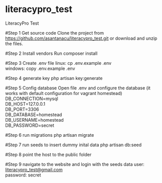 # literacypro_test
LiteracyPro Test

#Step 1 Get source code
Clone the project from https://github.com/asantanacu/literacypro_test.git
or download and unzip the files.

#Step 2 Install vendors
Run composer install

#Step 3 Create .env file
linux: cp .env.example .env  
windows: copy .env.example .env

#Step 4 generate key
php artisan key:generate

#Step 5 Config database
Open file .env and configure the database (it works with default configuration for vagrant homestead)  
DB_CONNECTION=mysql  
DB_HOST=127.0.0.1  
DB_PORT=3306  
DB_DATABASE=homestead  
DB_USERNAME=homestead  
DB_PASSWORD=secret

#Step 6 run migrations
php artisan migrate

#Step 7 run seeds to insert dummy inital data
php artisan db:seed

#Step 8 point the host to the public folder

#Step 9 navigate to the website and login with the seeds data
user: literacypro_test@gmail.com  
password: secret

